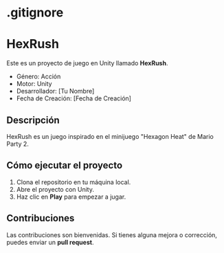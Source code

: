 # .gitignore

# HexRush
Este es un proyecto de juego en Unity llamado **HexRush**. 
- Género: Acción
- Motor: Unity
- Desarrollador: [Tu Nombre]
- Fecha de Creación: [Fecha de Creación]

## Descripción
HexRush es un juego inspirado en el minijuego "Hexagon Heat" de Mario Party 2.

## Cómo ejecutar el proyecto
1. Clona el repositorio en tu máquina local.
2. Abre el proyecto con Unity.
3. Haz clic en **Play** para empezar a jugar.

## Contribuciones
Las contribuciones son bienvenidas. Si tienes alguna mejora o corrección, puedes enviar un **pull request**.

